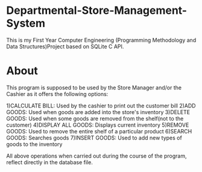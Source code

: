 # Departmental-Store-Management-System
This is my First Year Computer Engineering (Programming Methodology and Data Structures)Project based on SQLite C API.
# About
This program is supposed to be used by the Store Manager and/or the Cashier as it offers the following options:

1)CALCULATE BILL: Used by the cashier to print out the customer bill
2)ADD GOODS: Used when goods are added into the store's inventory
3)DELETE GOODS: Used when some goods are removed from the shelf(not to the customer)
4)DISPLAY ALL GOODS: Displays current inventory
5)REMOVE GOODS: Used to remove the entire shelf of a particular product
6)SEARCH GOODS: Searches goods
7)INSERT GOODS: Used to add new types of goods to the inventory

All above operations when carried out during the course of the program, reflect directly in the database file.
